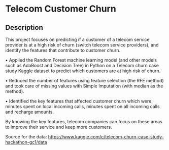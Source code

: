 # Telecom Customer Churn

Description
-----------
This project focuses on predicting if a customer of a telecom service provider is at a high risk of churn (switch telecom service providers), and identify the features that contribute to customer churn.

•	Applied the Random Forest machine learning model (and other models such as AdaBoost and Decision Tree) in Python on a Telecom churn case study Kaggle dataset to predict which customers are at high risk of churn.

•	Reduced the number of features using feature selection (the RFE method) and took care of missing values with Simple Imputation (with median as the method). 

• Identified the key features that affected customer churn which were: minutes spent on local incoming calls, minutes spent on all incoming calls and recharge amounts. 

By knowing the key features, telecom companies can focus on these areas to improve their service and keep more customers.

Source for the data: https://www.kaggle.com/c/telecom-churn-case-study-hackathon-gc1/data 

